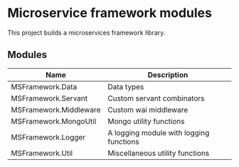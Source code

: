 # Microservice framework modules
This project builds a microservices framework library.

## Modules
|Name|Description|
|----|-----------|
|MSFramework.Data|Data types|
|MSFramework.Servant|Custom servant combinators|
|MSFramework.Middleware|Custom wai middleware|
|MSFramework.MongoUtil|Mongo utility functions|
|MSFramework.Logger|A logging module with logging functions|
|MSFramework.Util|Miscellaneous utility functions|